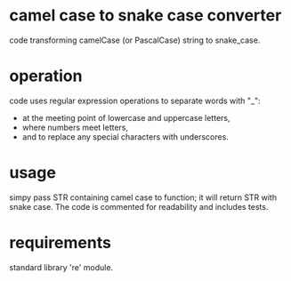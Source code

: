 # camel case to snake case converter
code transforming camelCase (or PascalCase) string to snake_case. 

# operation
code uses regular expression operations to separate words with "_":
- at the meeting point of lowercase and uppercase letters,
- where numbers meet letters,
- and to replace any special characters with underscores.

# usage
simpy pass STR containing camel case to function; it will return STR with snake case. The code is commented for readability and includes tests.

# requirements
standard library 're' module.
